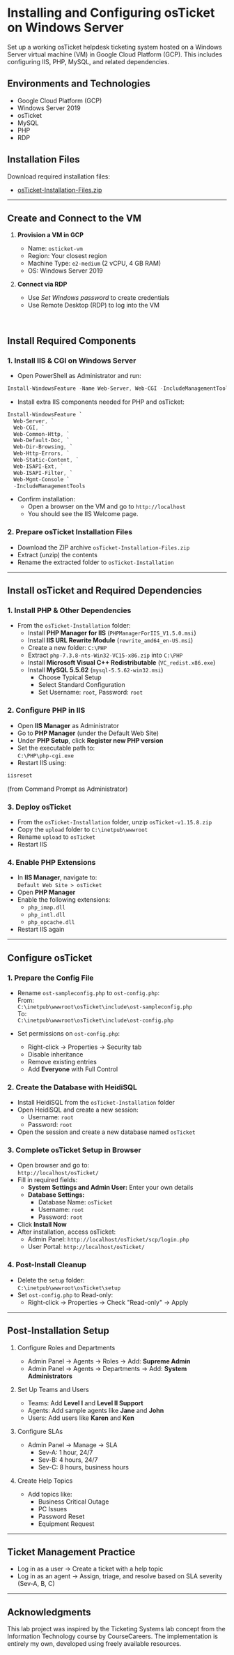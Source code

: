 # Installing and Configuring osTicket on Windows Server

Set up a working osTicket helpdesk ticketing system hosted on a Windows Server virtual machine (VM) in Google Cloud Platform (GCP). This includes configuring IIS, PHP, MySQL, and related dependencies.

## Environments and Technologies

- Google Cloud Platform (GCP)
- Windows Server 2019
- osTicket
- MySQL
- PHP
- RDP

## Installation Files

Download required installation files:

- [osTicket-Installation-Files.zip](https://drive.google.com/uc?export=download&id=1b3RBkXTLNGXbibeMuAynkfzdBC1NnqaD)

---

## Create and Connect to the VM

1. **Provision a VM in GCP**  
   - Name: `osticket-vm`  
   - Region: Your closest region  
   - Machine Type: `e2-medium` (2 vCPU, 4 GB RAM)  
   - OS: Windows Server 2019  

2. **Connect via RDP**  
   - Use *Set Windows password* to create credentials  
   - Use Remote Desktop (RDP) to log into the VM  

<br>

## Install Required Components

### 1. Install IIS & CGI on Windows Server

- Open PowerShell as Administrator and run:

```powershell
Install-WindowsFeature -Name Web-Server, Web-CGI -IncludeManagementTools
```

- Install extra IIS components needed for PHP and osTicket:

```powershell
Install-WindowsFeature `
  Web-Server, `
  Web-CGI, `
  Web-Common-Http, `
  Web-Default-Doc, `
  Web-Dir-Browsing, `
  Web-Http-Errors, `
  Web-Static-Content, `
  Web-ISAPI-Ext, `
  Web-ISAPI-Filter, `
  Web-Mgmt-Console `
  -IncludeManagementTools
```

- Confirm installation:  
  - Open a browser on the VM and go to `http://localhost`  
  - You should see the IIS Welcome page.

### 2. Prepare osTicket Installation Files

- Download the ZIP archive `osTicket-Installation-Files.zip`  
- Extract (unzip) the contents  
- Rename the extracted folder to `osTicket-Installation`

---

## Install osTicket and Required Dependencies

### 1. Install PHP & Other Dependencies

- From the `osTicket-Installation` folder:  
  - Install **PHP Manager for IIS** (`PHPManagerForIIS_V1.5.0.msi`)  
  - Install **IIS URL Rewrite Module** (`rewrite_amd64_en-US.msi`)  
  - Create a new folder: `C:\PHP`  
  - Extract `php-7.3.8-nts-Win32-VC15-x86.zip` into `C:\PHP`  
  - Install **Microsoft Visual C++ Redistributable** (`VC_redist.x86.exe`)  
  - Install **MySQL 5.5.62** (`mysql-5.5.62-win32.msi`)  
    - Choose Typical Setup  
    - Select Standard Configuration  
    - Set Username: `root`, Password: `root`  

### 2. Configure PHP in IIS

- Open **IIS Manager** as Administrator  
- Go to **PHP Manager** (under the Default Web Site)  
- Under **PHP Setup**, click **Register new PHP version**  
- Set the executable path to:  
  `C:\PHP\php-cgi.exe`  
- Restart IIS using:

```cmd
iisreset
```

(from Command Prompt as Administrator)

### 3. Deploy osTicket

- From the `osTicket-Installation` folder, unzip `osTicket-v1.15.8.zip`  
- Copy the `upload` folder to `C:\inetpub\wwwroot`  
- Rename `upload` to `osTicket`  
- Restart IIS  

### 4. Enable PHP Extensions

- In **IIS Manager**, navigate to:  
  `Default Web Site > osTicket`  
- Open **PHP Manager**  
- Enable the following extensions:  
  - `php_imap.dll`  
  - `php_intl.dll`  
  - `php_opcache.dll`  
- Restart IIS again

---

## Configure osTicket

### 1. Prepare the Config File

- Rename `ost-sampleconfig.php` to `ost-config.php`:  
  From:  
  `C:\inetpub\wwwroot\osTicket\include\ost-sampleconfig.php`  
  To:  
  `C:\inetpub\wwwroot\osTicket\include\ost-config.php`

- Set permissions on `ost-config.php`:  
  - Right-click → Properties → Security tab  
  - Disable inheritance  
  - Remove existing entries  
  - Add **Everyone** with Full Control  

### 2. Create the Database with HeidiSQL

- Install HeidiSQL from the `osTicket-Installation` folder  
- Open HeidiSQL and create a new session:  
  - Username: `root`  
  - Password: `root`  
- Open the session and create a new database named `osTicket`

### 3. Complete osTicket Setup in Browser

- Open browser and go to:  
  `http://localhost/osTicket/`  
- Fill in required fields:  
  - **System Settings and Admin User:** Enter your own details  
  - **Database Settings:**  
    - Database Name: `osTicket`  
    - Username: `root`  
    - Password: `root`  
- Click **Install Now**  
- After installation, access osTicket:  
  - Admin Panel: `http://localhost/osTicket/scp/login.php`  
  - User Portal: `http://localhost/osTicket/`  

### 4. Post-Install Cleanup

- Delete the `setup` folder:  
  `C:\inetpub\wwwroot\osTicket\setup`  
- Set `ost-config.php` to Read-only:  
  - Right-click → Properties → Check "Read-only" → Apply  

---

## Post-Installation Setup

1. Configure Roles and Departments  
   - Admin Panel → Agents → Roles → Add: **Supreme Admin**  
   - Admin Panel → Agents → Departments → Add: **System Administrators**  

2. Set Up Teams and Users  
   - Teams: Add **Level I** and **Level II Support**  
   - Agents: Add sample agents like **Jane** and **John**  
   - Users: Add users like **Karen** and **Ken**  

3. Configure SLAs  
   - Admin Panel → Manage → SLA  
     - Sev-A: 1 hour, 24/7  
     - Sev-B: 4 hours, 24/7  
     - Sev-C: 8 hours, business hours  

4. Create Help Topics  
   - Add topics like:  
     - Business Critical Outage  
     - PC Issues  
     - Password Reset  
     - Equipment Request  

---

## Ticket Management Practice

- Log in as a user → Create a ticket with a help topic  
- Log in as an agent → Assign, triage, and resolve based on SLA severity (Sev-A, B, C)

---

## Acknowledgments

This lab project was inspired by the Ticketing Systems lab concept from the Information Technology course by CourseCareers. The implementation is entirely my own, developed using freely available resources.

